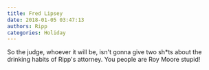 ```yaml
---
title: Fred Lipsey
date: 2018-01-05 03:47:13
authors: Ripp
categories: Holiday
---
```


 So the judge, whoever it will be, isn't gonna give two sh*ts about the drinking habits of Ripp's attorney. You people are Roy Moore stupid!